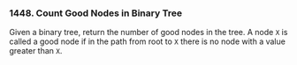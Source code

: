 ### 1448. Count Good Nodes in Binary Tree

Given a binary tree, return the number of good nodes in the tree. A node `X` is called a good node if in the path from root to `X` there is no node with a value greater than `X`.
